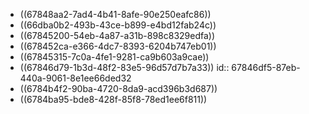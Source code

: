 - ((67848aa2-7ad4-4b41-8afe-90e250eafc86))
- ((66dba0b2-493b-43ce-b899-e4bd12fab24c))
- ((67845200-54eb-4a87-a31b-898c8329edfa))
- ((678452ca-e366-4dc7-8393-6204b747eb01))
- ((67845315-7c0a-4fe1-9281-ca9b603a9cae))
- ((67846d79-1b3d-48f2-83e5-96d57d7b7a33))
  id:: 67846df5-87eb-440a-9061-8e1ee66ded32
- ((6784b4f2-90ba-4720-8da9-acd396b3d687))
- ((6784ba95-bde8-428f-85f8-78ed1ee6f811))
